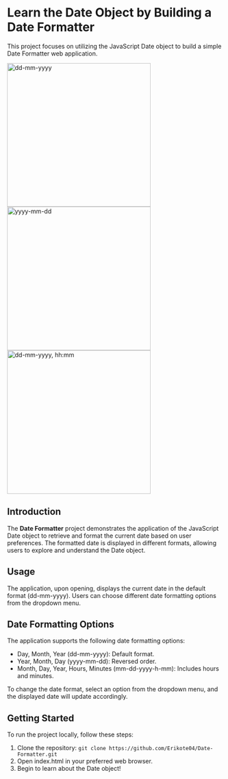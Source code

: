 # Learn the Date Object by Building a Date Formatter

This project focuses on utilizing the JavaScript Date object to build a simple Date Formatter web application.

<img width="335" alt="dd-mm-yyyy" src="https://github.com/Erikote04/Date-Formatter/assets/126704751/8204f0fd-99e9-4d63-812b-30c2e86986be">
<img width="335" alt="yyyy-mm-dd" src="https://github.com/Erikote04/Date-Formatter/assets/126704751/39886d95-f54b-4022-986c-4c553fc0b717">
<img width="335" alt="dd-mm-yyyy, hh:mm" src="https://github.com/Erikote04/Date-Formatter/assets/126704751/f48e4ff4-a745-4946-ab39-c9d43fae7df0">

## Introduction

The **Date Formatter** project demonstrates the application of the JavaScript Date object to retrieve and format the current date based on user preferences. The formatted date is displayed in different formats, allowing users to explore and understand the Date object.

## Usage

The application, upon opening, displays the current date in the default format (dd-mm-yyyy). Users can choose different date formatting options from the dropdown menu.

## Date Formatting Options
The application supports the following date formatting options:

- Day, Month, Year (dd-mm-yyyy): Default format.
- Year, Month, Day (yyyy-mm-dd): Reversed order.
- Month, Day, Year, Hours, Minutes (mm-dd-yyyy-h-mm): Includes hours and minutes.

To change the date format, select an option from the dropdown menu, and the displayed date will update accordingly.

## Getting Started

To run the project locally, follow these steps:

1. Clone the repository: `git clone https://github.com/Erikote04/Date-Formatter.git`
2. Open index.html in your preferred web browser.
3. Begin to learn about the Date object!
   
